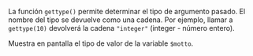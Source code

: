 
La función `gettype()` permite determinar el tipo de argumento pasado. El nombre del tipo se devuelve como una cadena. Por ejemplo, llamar a `gettype(10)` devolverá la cadena `"integer"` (integer - número entero).

Muestra en pantalla el tipo de valor de la variable `$motto`.

